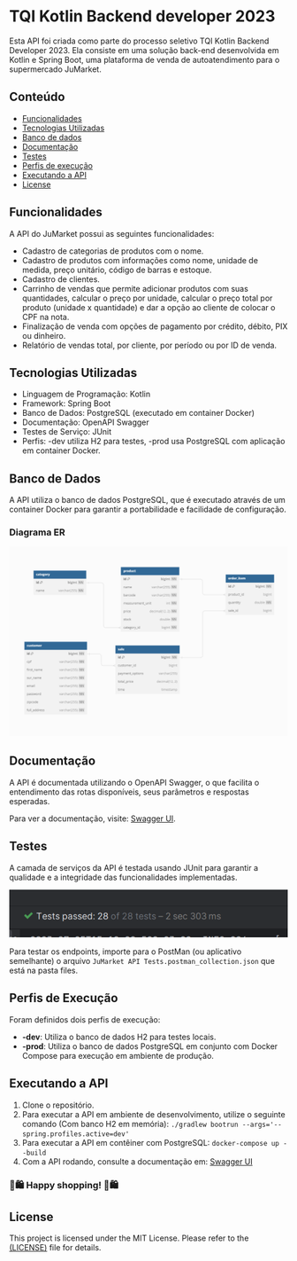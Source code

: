 ﻿# TQI Kotlin Backend developer 2023

Esta API foi criada como parte do processo seletivo TQI Kotlin Backend Developer 2023. Ela consiste em uma solução back-end desenvolvida em Kotlin e Spring Boot, uma plataforma de venda de autoatendimento para o supermercado JuMarket.


## Conteúdo

- [Funcionalidades](#funcionalidades)
- [Tecnologias Utilizadas](#tecnologias-utilizadas)
- [Banco de dados](#banco-de-dados)
- [Documentação](#documentação)
- [Testes](#testes)
- [Perfis de execução](#perfis-de-execução)
- [Executando a API](#executando-a-api)
- [License](#license)



## Funcionalidades

A API do JuMarket possui as seguintes funcionalidades:

- Cadastro de categorias de produtos com o nome.
- Cadastro de produtos com informações como nome, unidade de medida, preço unitário, código de barras e estoque.
- Cadastro de clientes.
- Carrinho de vendas que permite adicionar produtos com suas quantidades, calcular o preço por unidade, calcular o preço total por produto (unidade x quantidade) e dar a opção ao cliente de colocar o CPF na nota.
- Finalização de venda com opções de pagamento por crédito, débito, PIX ou dinheiro.
- Relatório de vendas total, por cliente, por período ou por ID de venda.


## Tecnologias Utilizadas
- Linguagem de Programação: Kotlin
- Framework: Spring Boot
- Banco de Dados: PostgreSQL (executado em container Docker)
- Documentação: OpenAPI Swagger
- Testes de Serviço: JUnit
- Perfis: -dev utiliza H2 para testes, -prod usa PostgreSQL com aplicação em container Docker.


## Banco de Dados

A API utiliza o banco de dados PostgreSQL, que é executado através de um container Docker para garantir a portabilidade e facilidade de configuração.

### Diagrama ER

![dbdiagram.png](files%2Fdbdiagram.png)


## Documentação

A API é documentada utilizando o OpenAPI Swagger, o que facilita o entendimento das rotas disponíveis, seus parâmetros e respostas esperadas.

Para ver a documentação, visite: [Swagger UI](http://localhost:8080/swagger-ui.html).


## Testes

A camada de serviços da API é testada usando JUnit para garantir a qualidade e a integridade das funcionalidades implementadas.

![test_ss.png](files%2Ftest_ss.png)

Para testar os endpoints, importe para o PostMan (ou aplicativo semelhante) o arquivo `JuMarket API Tests.postman_collection.json` que está na pasta files. 

## Perfis de Execução

Foram definidos dois perfis de execução:

- **-dev**: Utiliza o banco de dados H2 para testes locais.
- **-prod**: Utiliza o banco de dados PostgreSQL em conjunto com Docker Compose para execução em ambiente de produção.


## Executando a API

1. Clone o repositório.
2. Para executar a API em ambiente de desenvolvimento, utilize o seguinte comando (Com banco H2 em memória):
   `./gradlew bootrun --args='--spring.profiles.active=dev'`
3. Para executar a API em contêiner com PostgreSQL:
   `docker-compose up --build `
4. Com a API rodando, consulte a documentação em:
   [Swagger UI](http://localhost:8080/swagger-ui.html)



### 🛒🛍️ Happy shopping! 🛒🛍️


## License

This project is licensed under the MIT License. Please refer to the <a href="https://github.com/digitalinnovationone/spring-boot-3-rest-api-template/blob/main/LICENSE.md">(LICENSE)</a> file for details.

